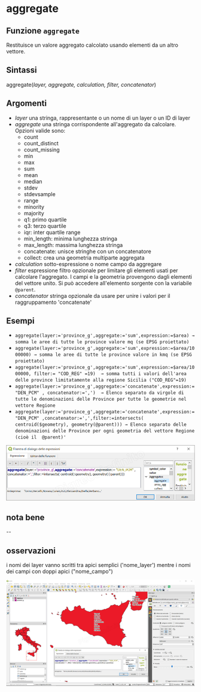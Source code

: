 # aggregate

## Funzione `aggregate`

Restituisce un valore aggregato calcolato usando elementi da un altro vettore.

## Sintassi

aggregate\(_layer, aggregate, calculation, filter, concatenator_\)

## Argomenti

* _layer_ una stringa, rappresentante o un nome di un layer o un ID di layer
* _aggregate_ una stringa corrispondente all'aggregato da calcolare. Opzioni valide sono:
  * count
  * count\_distinct
  * count\_missing
  * min
  * max
  * sum
  * mean
  * median
  * stdev
  * stdevsample
  * range
  * minority
  * majority
  * q1: primo quartile
  * q3: terzo quartile
  * iqr: inter quartile range
  * min\_length: minima lunghezza stringa
  * max\_length: massima lunghezza stringa
  * concatenate: unisce stringhe con un concatenatore
  * collect: crea una geometria multiparte aggregata
* _calculation_ sotto-espressione o nome campo da aggregare
* _filter_ espressione filtro opzionale per limitare gli elementi usati per calcolare l'aggregato. I campi e la geometria provengono dagli elementi del vettore unito. Si può accedere all'elemento sorgente con la variabile `@parent`.
* _concatenator_ stringa opzionale da usare per unire i valori per il raggruppamento 'concatenate'

## Esempi

* `aggregate(layer:='province_g',aggregate:='sum',expression:=$area) → somma le aree di tutte le province valore mq (se EPSG proiettato)`
* `aggregate(layer:='province_g',aggregate:='sum',expression:=$area/1000000) → somma le aree di tutte le province valore in kmq (se EPSG proiettato)`
* `aggregate(layer:='province_g',aggregate:='sum',expression:=$area/1000000, filter:= "COD_REG" =19)  → somma tutti i valori dell'area delle province limitatamente alla regione Sicilia ("COD_REG"=19)`
* `aggregate(layer:='province_g',aggregate:='concatenate',expression:= "DEN_PCM" , concatenator:=',')  → Elenco separato da virgole di tutte le denominazioni delle Province per tutte le geometrie nel vettore Regione`
* `aggregate(layer:='province_g',aggregate:='concatenate',expression:= "DEN_PCM" ,concatenator:=',',filter:=intersects( centroid($geometry), geometry(@parent))) → Elenco separato delle denominazioni delle Province per ogni geometria del vettore Regione (cioè il  @parent)'`

![](../../../.gitbook/assets/aggregate1%20%281%29.png)

## nota bene

--

## osservazioni

i nomi dei layer vanno scritti tra apici semplici \('nome\_layer'\) mentre i nomi dei campi con doppi apici \("nome\_campo"\)

![](../../../.gitbook/assets/aggregate2%20%281%29.png)

